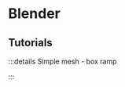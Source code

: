 # Blender

## Tutorials

:::details Simple mesh - box ramp

<StepsWindow>
<template #step-1>
Enter Edit mode, and click the Toggle X-Ray button in the top right of the 3D Viewport. This will allow you to select geometry which is “behind” other geometry. It can be helpful to turn this off, but try to always be aware of which mode you’re operating in.
</template>
<template #step-2>
Press . (Period/Full Stop) to bring up the Pivot Point wheel, and choose 3D Cursor. If you have moved the 3D cursor away from the center of the world, press Shift+S > Cursor to World Origin.
</template>
</StepsWindow>

:::
